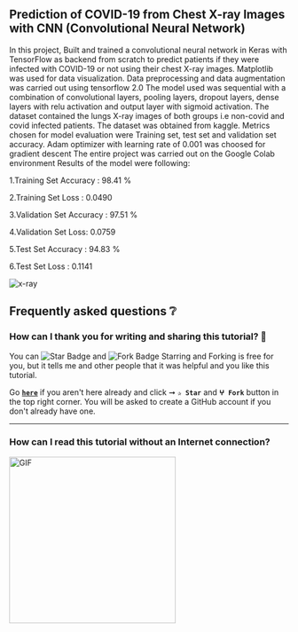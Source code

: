 ## Prediction of COVID-19 from Chest X-ray Images with CNN (Convolutional Neural Network)

In this project, Built and trained a convolutional neural network in Keras with TensorFlow as backend from scratch to predict patients if they were infected with COVID-19 or not using their chest X-ray images. Matplotlib was used for data visualization. Data preprocessing and data augmentation was carried out using tensorflow 2.0 The model used was sequential with a combination of convolutional layers, pooling layers, dropout layers, dense layers with relu activation and output layer with sigmoid activation. The dataset contained the lungs X-ray images of both groups i.e non-covid and covid infected patients. The dataset was obtained from kaggle. Metrics chosen for model evaluation were Training set, test set and validation set accuracy. Adam optimizer with learning rate of 0.001 was choosed for gradient descent The entire project was carried out on the Google Colab environment Results of the model were following:

1.Training Set Accuracy : 98.41 %

2.Training Set Loss : 0.0490

3.Validation Set Accuracy : 97.51 %

4.Validation Set Loss: 0.0759

5.Test Set Accuracy : 94.83 %

6.Test Set Loss : 0.1141


![x-ray](https://github.com/faryal20/COVID19_Prediction_from_Chest_Xray_Images_with_CNN/assets/57558029/07d02b80-ff6e-4490-91a5-6d8d0c9cd863)


## Frequently asked questions ❔

### How can I thank you for writing and sharing this tutorial? 🌷

You can <img src="https://img.shields.io/static/v1?label=%E2%AD%90 Star &message=if%20useful&style=style=flat&color=blue" alt="Star Badge"/> and <img src="https://img.shields.io/static/v1?label=%E2%B5%96 Fork &message=if%20useful&style=style=flat&color=blue" alt="Fork Badge"/> Starring and Forking is free for you, but it tells me and other people that it was helpful and you like this tutorial.

Go [**`here`**](https://github.com/milaan9/93_Python_Data_Analytics_Projects) if you aren't here already and click ➞ **`✰ Star`** and **`ⵖ Fork`** button in the top right corner. You will be asked to create a GitHub account if you don't already have one.

---
### How can I read this tutorial without an Internet connection? 
<img alt="GIF" src="https://github.com/TheDudeThatCode/TheDudeThatCode/blob/master/Assets/hmm.gif" width="300" />


